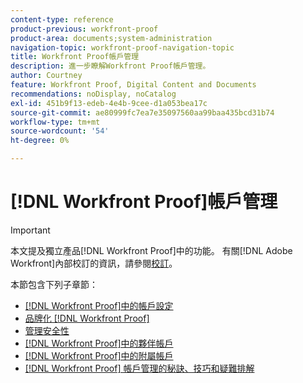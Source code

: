 ```yaml
---
content-type: reference
product-previous: workfront-proof
product-area: documents;system-administration
navigation-topic: workfront-proof-navigation-topic
title: Workfront Proof帳戶管理
description: 進一步瞭解Workfront Proof帳戶管理。
author: Courtney
feature: Workfront Proof, Digital Content and Documents
recommendations: noDisplay, noCatalog
exl-id: 451b9f13-edeb-4e4b-9cee-d1a053bea17c
source-git-commit: ae80999fc7ea7e35097560aa99baa435bcd31b74
workflow-type: tm+mt
source-wordcount: '54'
ht-degree: 0%

---
```


# [!DNL Workfront Proof]帳戶管理

>[!IMPORTANT]
>
>本文提及獨立產品[!DNL Workfront Proof]中的功能。 有關[!DNL Adobe Workfront]內部校訂的資訊，請參閱[校訂](../../review-and-approve-work/proofing/proofing.md)。

本節包含下列子章節：

* [&#x200B; [!DNL Workfront Proof]中的帳戶設定](../../workfront-proof/wp-acct-admin/account-settings/account-settings.md)
* [品牌化 [!DNL Workfront Proof]](../../workfront-proof/wp-acct-admin/branding/branding.md)
* [管理安全性](../../workfront-proof/wp-acct-admin/managing-security/manage-security.md)
* [&#x200B; [!DNL Workfront Proof]中的夥伴帳戶](../../workfront-proof/wp-acct-admin/partner-accounts/partner-accounts.md)
* [&#x200B; [!DNL Workfront Proof]中的附屬帳戶](../../workfront-proof/wp-acct-admin/satellite-accounts/satellite-accounts.md)
* [&#x200B; [!DNL Workfront Proof] 帳戶管理的秘訣、技巧和疑難排解](../../workfront-proof/wp-acct-admin/tips-tricks-and-troubleshooting/tips-tricks-and-troubleshooting.md)

